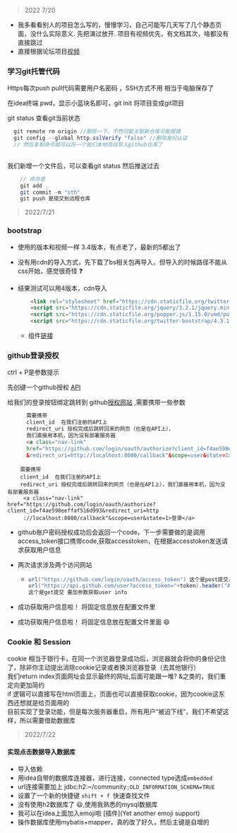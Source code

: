 > 2022  7/20

- 我多看看别人的项目怎么写的，慢慢学习，自己可能写几天写了几个静态页面，没什么实际意义. 先把演过放开. 项目有视频优先，有文档其次，啥都没有直接跳过
- 直接根据论坛项目[视频](https://www.bilibili.com/video/BV1r4411r7au?vd_source=afdbe5eeb7dd29283083f0417f15b5d0)

### 学习git托管代码

Https每次push pull代码需要用户名密码 ，SSH方式不用 相当于电脑保存了

在idea终端 pwd，显示小蓝块名即可，git init 将项目变成git项目

git status 查看git当前状态

```java
  git remote rm origin //删除一下，不然可能关联新仓库可能报错
  git config --global http.sslVerify "false" //删除身份认证
  // 然后复制命令就可以将一个我们本地项目导入github仓库了
      
  ```

我们新增一个文件后，可以查看git status 然后推送过去
```java
    // 命令是
    git add . 
    git commit -m "sth"
    git push 是提交到远程仓库
```

> 2022/7/21

### bootstrap

- 使用的版本和视频一样 3.4版本，有点老了，最新的5都出了

- 没有用cdn的导入方式，先下载了bs相关包再导入，但导入的时候路径不能从css开始，感觉很奇怪 :question:

- 结果测试可以用4版本，cdn导入

  ```html
      <link rel="stylesheet" href="https://cdn.staticfile.org/twitter-bootstrap/4.3.1/css/bootstrap.min.css">
      <script src="https://cdn.staticfile.org/jquery/3.2.1/jquery.min.js"></script>
      <script src="https://cdn.staticfile.org/popper.js/1.15.0/umd/popper.min.js"></script>
      <script src="https://cdn.staticfile.org/twitter-bootstrap/4.3.1/js/bootstrap.min.js"></script>
    ```


  - 组件[链接](https://v4.bootcss.com/docs/components/dropdowns/)
  


### github登录授权

ctrl + P是参数提示


先创键一个github授权 [API](https://github.com/settings/developers)


给我们的登录按钮绑定跳转到 github[授权网站](https://github.com/login/oauth/authorize) ,需要携带一些参数


```html
      需要携带 
      client_id  在我们注册的API上
      redirect_uri 授权完成后跳转回来的网页（也是在API上），
      我们直接用本机，因为没有部署服务器
      <a class="nav-link" 
      href="https://github.com/login/oauth/authorize?client_id=f4ae598eeffaf516d993
      &redirect_uri=http://localhost:8080/callback"&scope=user&state=1>登录</a>
```

```
    需要携带 
    client_id  在我们注册的API上
    redirect_uri 授权完成后跳转回来的网页（也是在API上），我们直接用本机，因为没有部署服务器
     <a class="nav-link" href="https://github.com/login/oauth/authorize?client_id=f4ae598eeffaf516d993&redirect_uri=http
     ://localhost:8080/callback"&scope=user&state=1>登录</a>               
```

- github账户密码授权成功后会返回一个code，下一步需要做的是调用access_token接口携带code,获取accesstoken，在根据accesstoken发送请求获取用户信息

- 两次请求涉及两个访问网站

  - ```java
    url("https://github.com/login/oauth/access_token") 这个是post提交，所以不用跟参数  获取token
    url("https://api.github.com/user?access_token="+token).header("Authorization","token "+token) 
    这个是get提交 要加参数获取user info
    ```


- 成功获取用户信息啦！ 将固定信息放在配置文件里 

- 成功获取用户信息啦！ 将固定信息放在配置文件里面 :smile:

### Cookie 和 Session
cookie 相当于银行卡，在同一个浏览器登录成功后，浏览器就会将你的身份记住了，除非你主动提出消除cookie记录或者换浏览器登录（去其他银行）
<br>我们return index页面网址会显示最终的网址,后面可能跟一堆? &之类的，我们重定向更加简约
<br>if 逻辑可以直接写在html页面上，页面也可以直接获取cookie，因为cookie这东西还想就是给页面用的
<br>目前实现了登录功能，但是每次服务器重启，所有用户“被迫下线”，我们不希望这样，所以需要借助数据库

> 2022/7/22
#### 实现点击数据导入数据库
- 导入依赖
- 用idea自带的数据库连接器，进行连接，connected type选成`embedded`
- url连接需要加上 jdbc:h2:~/community`;OLD_INFORMATION_SCHEMA=TRUE`
- 设置了一个新的快捷键 `shift + f `快速查找文件
- 没有使用h2数据库了 😃,使用我熟悉的mysql数据库
- 我可以在idea上面加入emoji啦 [插件](Yet another emoji support)
- 操作数据库使用mybatis+mapper，真的改了好久，然后主键是自增的
